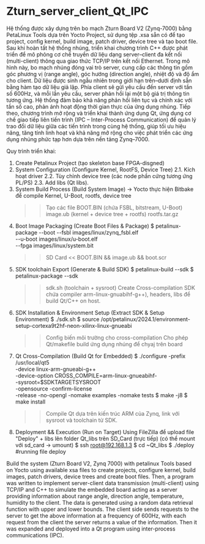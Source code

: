 # Zturn_server_client_Qt_IPC
Hệ thống được xây dựng trên bo mạch Zturn Board V2 (Zynq-7000) bằng PetaLinux Tools dựa trên Yocto Project, sử dụng tệp .xsa sẵn có để tạo project, config kernel, build image, patch driver, device tree và tạo boot file. 
Sau khi hoàn tất hệ thống nhúng, triển khai chương trình C++ được phát triển để mô phỏng cơ chế truyền dữ liệu dạng server–client đa kết nối (multi-client) thông qua giao thức TCP/IP trên kết nối Ethernet. Trong mô hình này, bo mạch nhúng đóng vai trò server, cung cấp các thông tin gồm góc phương vị (range angle), góc hướng (direction angle), nhiệt độ và độ ẩm cho client. Dữ liệu được sinh ngẫu nhiên trong giới hạn trên–dưới định sẵn bằng hàm tạo dữ liệu giả lập. Phía client sẽ gửi yêu cầu đến server với tần số 600Hz, và mỗi lần yêu cầu, server phản hồi lại một bộ giá trị thông tin tương ứng. Hệ thống đảm bảo khả năng phản hồi liên tục và chính xác với tần số cao, phản ánh hoạt động thời gian thực của ứng dụng nhúng. Tiếp theo, chương trình mở rộng và triển khai thành ứng dụng Qt, ứng dụng cơ chế giao tiếp liên tiến trình (IPC – Inter-Process Communication) để quản lý trao đổi dữ liệu giữa các tiến trình trong cùng hệ thống, giúp tối ưu hiệu năng, tăng tính linh hoạt và khả năng mở rộng cho việc phát triển các ứng dụng nhúng phức tạp hơn dựa trên nền tảng Zynq–7000.

Quy trình triển khai:

1. Create Petalinux Project (tạo skeleton base FPGA-disgned)
2. System Configuration (Configure Kernel, RootFS, Device Tree)
   2.1. Kích hoạt driver
   2.2. Tùy chỉnh device tree (các node phần cứng tương ứng PL/PS)
   2.3. Add libs (Qt libs).
3. System Build Process (Build System Image)
   -> Yocto thực hiện Bitbake để compile Kernel, U-Boot, rootfs, device tree
   >> Tạo các file BOOT.BIN (chứa FSBL, bitstream, U-Boot)
   >>              image.ub (kernel + device tree + rootfs)
   >>              rootfs.tar.gz
4. Boot Image Packaging (Create Boot Files & Package)
   $ petalinux-package --boot --fsbl images/linux/zynq_fsbl.elf \
                  --u-boot images/linux/u-boot.elf \
                  --fpga images/linux/system.bit
   >> SD Card << BOOT.BIN && image.ub && boot.scr
5. SDK toolchain Export (Generate & Build SDK)
   $ petalinux-build --sdk
   $ petalinux-package --sdk
   >> sdk.sh (toolchain + sysroot)
   >> Create Cross-compilation SDK chứa compiler arm-linux-gnuabihf-g++), headers, libs để build Qt/C++ on host.
6. SDK Installation & Environment Setup (Extract SDK & Setup Environment)
   $ ./sdk.sh
   $ source /opt/petalinux/2024.1/environment-setup-cortexa9t2hf-neon-xilinx-linux-gnueabi
   >> Config biến môi trường cho cross-compilation
   >> Cho phép Qt/makefile build ứng dụng nhúng để chyaj trên board
7. Qt Cross-Compilation (Build Qt for Embedded)
   $ ./configure -prefix /usr/local/qt5 \
            -device linux-arm-gnueabi-g++ \
            -device-option CROSS_COMPILE=arm-linux-gnueabihf- \
            -sysroot=$SDKTARGETSYSROOT \
            -opensource -confirm-license \
            -release -no-opengl -nomake examples -nomake tests
   $ make -j8
   $ make install
   >> Compile Qt dựa trên kiến trúc ARM của Zynq, link với sysroot và toolchain từ SDK.
8. Deployment && Execution (Run on Target)
   Using FileZilla để upload file "Deploy" + libs lên folder Qt_libs trên SD_Card (trực tiếp)
   (có thể mount với sd_card -> umount)
  $ ssh root@192.168.1.3
  $ cd ~Qt_libs
  $ ./deploy #running file deploy

Build the system (Zturn Board V2, Zynq 7000) with petalinux Tools based on Yocto using available xsa files to create projects, configure kernel, build images, patch drivers, device trees and create boot files. Then, a program was written to implement server-client data transmission (multi-client) using TCP/IP and C++ to simulate the embedded board acting as a server providing information about range angle, direction angle, temperature, humidity to the client. The data is generated using a random data retrieval function with upper and lower bounds. The client side sends requests to the server to get the above information at a frequency of 600Hz, with each request from the client the server returns a value of the information. Then it was expanded and deployed into a Qt program using inter-process communications (IPC).
